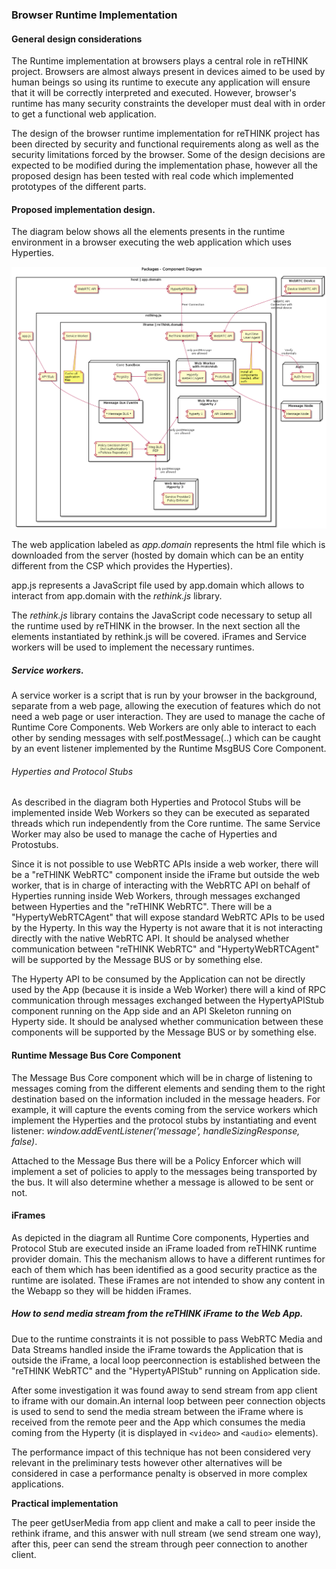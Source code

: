 ### Browser Runtime Implementation

<!--
@startuml "Runtime_Browser_Implementation.png"

title Packages - Component Diagram

node "WebRTC Device" {
  [Device WebRTC API] as WebRTCDevice
}

node "Auth" {
  [Auth Server] as Auth
}

node "Messaging Node" {
  [Messaging Node] as MNode
}

rectangle "host | app.domain" {

    component [video] as GUIVideo
    component [app.js] as App

    component [HypertyAPIStub] as PeerLocal
    component [WebRTC API] as WebRTCApiLocal

    rectangle rething.js {

        component [API Stub] as APIStub

        rectangle "iframe | reThink.domain" {

            component [ReThink WebRTC] as PeerRemote
            component [WebRTC API] as WebRTCApiRemote

            component [Service Worker] as ServiceWorker
            note bottom
                Cache all
                application
                files
            endnote

            component [RunTime\nUser Agent] as Agent
            note bottom
                Install all
                components
                needed, after
                auth
            endnote

            node "Web Worker\nwith ProtoStub" as WPS {
              [ProtoStub] as PS
              [Hyperty\nWebRTCAgent] as HWRTCA
            }

            node "Web Worker\nHyperty 2" as W2 {
              component [API Skeleton] as APIS2
              [hyperty 1] as H1
            }

            node "Web Worker\nHyperty 3" as W3 {
              component [Service Provider2\nPolicy Enforcer]
            }

            node "Core Sandbox" as Core {

                component [Registry] as Registry
                component [Identities\nContainer] as IContainer
                component [Msg BUS\nPEP] as Policy
                component [Policy Decision (PDP)\n(incl Authorisation)\n+Policies Repository )] as PDP


                rectangle "Message Bus Events" as MsgBusEvent {
                    component [* Message BUS *] as MsgBus
                }
            }

        }
    }
}

Auth <-[hidden]up-> WebRTCDevice
WebRTCApiRemote <-[hidden]down-> Core

App -down-> APIStub
APIStub -down-> MsgBus

GUIVideo -left-> PeerLocal
PeerLocal <-left-> WebRTCApiLocal
PeerLocal <-down-> PeerRemote : Peer Connection
PeerRemote <-right-> WebRTCApiRemote
PeerRemote <-down-> HWRTCA  : only postMessage\nare allowed
WebRTCApiRemote <-up-> WebRTCDevice : WebRTC API\nConnection with\nexternal device

Registry -right-> MsgBusEvent
IContainer -left- Registry

MsgBus <-down-> Policy
PDP -right-> Policy

PS <-right-> MNode

Policy <-right-> W3 : only postMessage\nare allowed
Policy <-left-> W2 : only postMessage\nare allowed

Agent <-right-> Auth : Verify\ncredentials

@enduml
-->

#### General design considerations

The Runtime implementation at browsers plays a central role in reTHINK project. Browsers are almost always present in devices aimed to be used by human beings so using its runtime to execute any application will ensure that it will be correctly interpreted and executed. However, browser's runtime has many security constraints the developer must deal with in order to get a functional web application.

The design of the browser runtime implementation for reTHINK project has been directed by security and functional requirements along as well as the security limitations forced by the browser. Some of the design decisions are expected to be modified during the implementation phase, however all the proposed design has been tested with real code which implemented prototypes of the different parts.

#### Proposed implementation design.

The diagram below shows all the elements presents in the runtime environment in a browser executing the web application which uses Hyperties.

![Figure @runtime-browser-implementation: Runtime browser implementation](Runtime_Browser_Implementation.png)

The web application labeled as *app.domain* represents the html file which is downloaded from the server (hosted by domain which can be an entity different from the CSP which provides the Hyperties).

app.js represents a JavaScript file used by app.domain which allows to interact from app.domain with the *rethink.js* library.

The *rethink.js* library contains the JavaScript code necessary to setup all the runtime used by reTHINK in the browser. In the next section all the elements instantiated by rethink.js will be covered. iFrames and Service workers will be used to implement the necessary runtimes.

##### Service workers.

A service worker is a script that is run by your browser in the background, separate from a web page, allowing the execution of features which do not need a web page or user interaction. They are used to manage the cache of Runtime Core Components. Web Workers are only able to interact to each other by sending messages with self.postMessage(..) which can be caught by an event listener implemented by the Runtime MsgBUS Core Component.

###### Hyperties and Protocol Stubs

As described in the diagram both Hyperties and Protocol Stubs will be implemented inside Web Workers so they can be executed as separated threads which run independently from the Core runtime. The same Service Worker may also be used to manage the cache of Hyperties and Protostubs.

Since it is not possible to use WebRTC APIs inside a web worker, there will be a "reTHINK WebRTC" component inside the iFrame but outside the web worker, that is in charge of interacting with the WebRTC API on behalf of Hyperties running inside Web Workers, through messages exchanged between Hyperties and the "reTHINK WebRTC". There will be a "HypertyWebRTCAgent" that will expose standard WebRTC APIs to be used by the Hyperty. In this way the Hyperty is not aware that it is not interacting directly with the native WebRTC API. It should be analysed whether communication between "reTHINK WebRTC" and "HypertyWebRTCAgent" will be supported by the Message BUS or by something else.

The Hyperty API to be consumed by the Application can not be directly used by the App (because it is inside a Web Worker) there will a kind of RPC communication through messages exchanged between the HypertyAPIStub component running on the App side and an API Skeleton running on Hyperty side. It should be analysed whether communication between these components will be supported by the Message BUS or by something else.

#### Runtime Message Bus Core Component

The Message Bus Core component which will be in charge of listening to messages coming from the different elements and sending them to the right destination based on the information included in the message headers. For example, it will capture the events coming from the service workers which implement the Hyperties and the protocol stubs by instantiating and event listener: *window.addEventListener('message', handleSizingResponse, false)*.

Attached to the Message Bus there will be a Policy Enforcer which will implement a set of policies to apply to the messages being transported by the bus. It will also determine whether a message is allowed to be sent or not.

#### iFrames

As depicted in the diagram all Runtime Core components, Hyperties and Protocol Stub are executed inside an iFrame loaded from reTHINK runtime provider domain. This the mechanism allows to have a different runtimes for each of them which has been identified as a good security practice as the runtime are isolated. These iFrames are not intended to show any content in the Webapp so they will be hidden iFrames.

##### How to send media stream from the reTHINK iFrame to the Web App.

Due to the runtime constraints it is not possible to pass WebRTC Media and Data Streams handled inside the iFrame towards the Application that is outside the iFrame, a local loop peerconnection is established between the "reTHINK WebRTC" and the "HypertyAPIStub" running on Application side.

After some investigation it was found away to send stream from app client to iframe with our domain.An internal loop between peer connection objects is used to send to send the media stream between the iFrame where is received from the remote peer and the App which consumes the media coming from the Hyperty (it is displayed in `<video>` and `<audio>` elements).

The performance impact of this technique has not been considered very relevant in the preliminary tests however other alternatives will be considered in case a performance penalty is observed in more complex applications.

**Practical implementation**

The peer getUserMedia from app client and make a call to peer inside the rethink iframe, and this answer with null stream (we send stream one way), after this, peer can send the stream through peer connection to another client.
